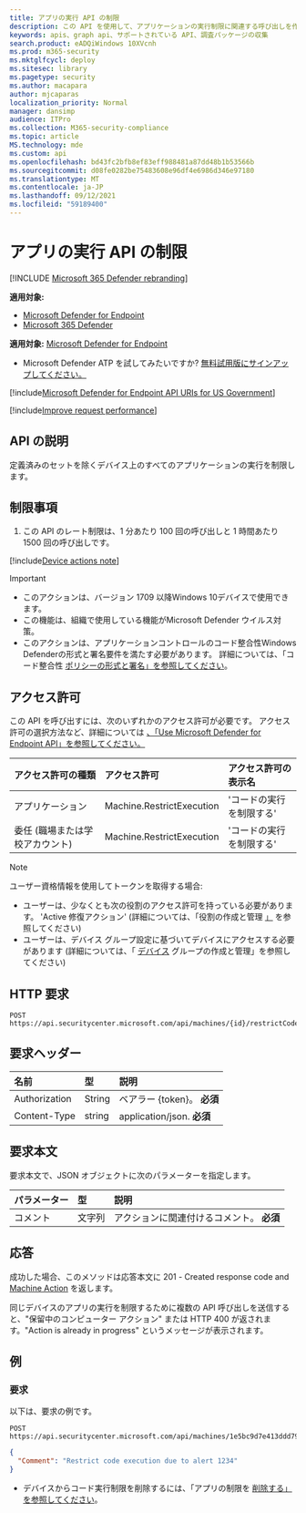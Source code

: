 ```yaml
---
title: アプリの実行 API の制限
description: この API を使用して、アプリケーションの実行制限に関連する呼び出しを作成します。
keywords: apis、graph api、サポートされている API、調査パッケージの収集
search.product: eADQiWindows 10XVcnh
ms.prod: m365-security
ms.mktglfcycl: deploy
ms.sitesec: library
ms.pagetype: security
ms.author: macapara
author: mjcaparas
localization_priority: Normal
manager: dansimp
audience: ITPro
ms.collection: M365-security-compliance
ms.topic: article
MS.technology: mde
ms.custom: api
ms.openlocfilehash: bd43fc2bfb8ef83eff988481a87dd48b1b53566b
ms.sourcegitcommit: d08fe0282be75483608e96df4e6986d346e97180
ms.translationtype: MT
ms.contentlocale: ja-JP
ms.lasthandoff: 09/12/2021
ms.locfileid: "59189400"
---
```

# <a name="restrict-app-execution-api"></a>アプリの実行 API の制限

[!INCLUDE [Microsoft 365 Defender rebranding](../../includes/microsoft-defender.md)]

**適用対象:**
- [Microsoft Defender for Endpoint](https://go.microsoft.com/fwlink/p/?linkid=2154037)
- [Microsoft 365 Defender](https://go.microsoft.com/fwlink/?linkid=2118804)

**適用対象:** [Microsoft Defender for Endpoint](https://go.microsoft.com/fwlink/?linkid=2154037)

- Microsoft Defender ATP を試してみたいですか? [無料試用版にサインアップしてください。](https://signup.microsoft.com/create-account/signup?products=7f379fee-c4f9-4278-b0a1-e4c8c2fcdf7e&ru=https://aka.ms/MDEp2OpenTrial?ocid=docs-wdatp-exposedapis-abovefoldlink)

[!include[Microsoft Defender for Endpoint API URIs for US Government](../../includes/microsoft-defender-api-usgov.md)]

[!include[Improve request performance](../../includes/improve-request-performance.md)]

## <a name="api-description"></a>API の説明

定義済みのセットを除くデバイス上のすべてのアプリケーションの実行を制限します。

## <a name="limitations"></a>制限事項

1. この API のレート制限は、1 分あたり 100 回の呼び出しと 1 時間あたり 1500 回の呼び出しです。

[!include[Device actions note](../../includes/machineactionsnote.md)]


> [!IMPORTANT]
>
> - このアクションは、バージョン 1709 以降Windows 10デバイスで使用できます。
> - この機能は、組織で使用している機能がMicrosoft Defender ウイルス対策。
> - このアクションは、アプリケーションコントロールのコード整合性Windows Defenderの形式と署名要件を満たす必要があります。 詳細については、「コード整合性 [ポリシーの形式と署名」を参照してください](/windows/device-security/device-guard/requirements-and-deployment-planning-guidelines-for-device-guard#code-integrity-policy-formats-and-signing)。

## <a name="permissions"></a>アクセス許可

この API を呼び出すには、次のいずれかのアクセス許可が必要です。 アクセス許可の選択方法など、詳細については [、「Use Microsoft Defender for Endpoint API」を参照してください。](apis-intro.md)

アクセス許可の種類|アクセス許可|アクセス許可の表示名
:---|:---|:---
アプリケーション|Machine.RestrictExecution|'コードの実行を制限する'
委任 (職場または学校アカウント)|Machine.RestrictExecution|'コードの実行を制限する'

> [!NOTE]
> ユーザー資格情報を使用してトークンを取得する場合:
>
> - ユーザーは、少なくとも次の役割のアクセス許可を持っている必要があります。 'Active 修復アクション' (詳細については、「役割の作成と管理 [」](user-roles.md) を参照してください)
> - ユーザーは、デバイス グループ設定に基づいてデバイスにアクセスする必要があります (詳細については、「 [デバイス](machine-groups.md) グループの作成と管理」を参照してください)

## <a name="http-request"></a>HTTP 要求

```http
POST https://api.securitycenter.microsoft.com/api/machines/{id}/restrictCodeExecution
```

## <a name="request-headers"></a>要求ヘッダー

名前|型|説明
:---|:---|:---
Authorization|String|ベアラー {token}。 **必須**
Content-Type|string|application/json. **必須**

## <a name="request-body"></a>要求本文

要求本文で、JSON オブジェクトに次のパラメーターを指定します。

パラメーター|型|説明
:---|:---|:---
コメント|文字列|アクションに関連付けるコメント。 **必須**

## <a name="response"></a>応答

成功した場合、このメソッドは応答本文に 201 - Created response code and [Machine Action](machineaction.md) を返します。

同じデバイスのアプリの実行を制限するために複数の API 呼び出しを送信すると、"保留中のコンピューター アクション" または HTTP 400 が返されます。"Action is already in progress" というメッセージが表示されます。

## <a name="example"></a>例

### <a name="request"></a>要求

以下は、要求の例です。

```http
POST https://api.securitycenter.microsoft.com/api/machines/1e5bc9d7e413ddd7902c2932e418702b84d0cc07/restrictCodeExecution 
```

```json
{
  "Comment": "Restrict code execution due to alert 1234"
}
```

- デバイスからコード実行制限を削除するには、「アプリの制限を [削除する」を参照してください](unrestrict-code-execution.md)。
